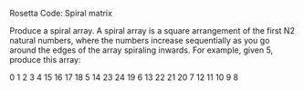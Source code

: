 Rosetta Code: Spiral matrix


Produce a spiral array. A spiral array is a square arrangement of the first N2 natural numbers, where the numbers increase sequentially as you go around the edges of the array spiraling inwards. For example, given 5, produce this array:

0  1  2  3  4
15 16 17 18 5
14 23 24 19 6
13 22 21 20 7
12 11 10  9 8
